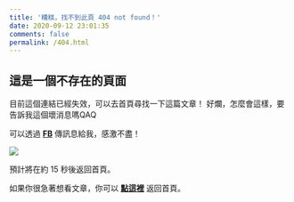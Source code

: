 ```yaml
---
title: '糟糕，找不到此頁 404 not found！'
date: 2020-09-12 23:01:35
comments: false
permalink: /404.html
---
```


<!-- markdownlint-disable MD039 MD033 -->

## 這是一個不存在的頁面

目前這個連結已經失效，可以去首頁尋找一下這篇文章！
好爛，怎麼會這樣，要告訴我這個壞消息嗎QAQ

可以透過 **[FB](https://www.facebook.com/peien.wu.58/)** 傳訊息給我，感激不盡！

![](https://i.imgur.com/FLdzRXc.png)

預計將在約 <span id="timeout">15</span> 秒後返回首頁。

如果你很急著想看文章，你可以 **[點這裡](https://peienwu.com/)** 返回首頁。

<script>
let countTime = 15;

function count() {
  
  document.getElementById('timeout').textContent = countTime;
  countTime -= 1;
  if(countTime === 0){
    location.href = 'http://peienwu.com/';
  }
  setTimeout(() => {
    count();
  }, 1000);
}
count();
</script>
